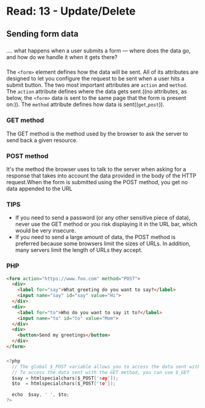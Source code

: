 # Read: 13 - Update/Delete
##  Sending form data
### 
.... what happens when a user submits a form — where does the data go, and how do we handle it when it gets there? 
### 
The `<form>` element defines how the data will be sent. All of its attributes are designed to let you configure the request to be sent when a user hits a submit button. The two most important attributes are `action` and `method`. The `action` attribute defines where the data gets sent.((no attributes, as below, the `<form>` data is sent to the same page that the form is present on:)). The `method` attribute defines how data is sent((`get`,`post`)).
### 
### GET method 
The GET method is the method used by the browser to ask the server to send back a given resource.
### POST method
It's the method the browser uses to talk to the server when asking for a response that takes into account the data provided in the body of the HTTP request.When the form is submitted using the POST method, you get no data appended to the URL
### TIPS
- If you need to send a password (or any other sensitive piece of data), never use the GET method or you risk displaying it in the URL bar, which would be very insecure.
- If you need to send a large amount of data, the POST method is preferred because some browsers limit the sizes of URLs. In addition, many servers limit the length of URLs they accept.
### PHP 
```html
<form action="https://www.foo.com" method="POST">
  <div>
    <label for="say">What greeting do you want to say?</label>
    <input name="say" id="say" value="Hi">
  </div>
  <div>
    <label for="to">Who do you want to say it to?</label>
    <input name="to" id="to" value="Mom">
  </div>
  <div>
    <button>Send my greetings</button>
  </div>
</form>

```
### 
```h
<?php
  // The global $_POST variable allows you to access the data sent with the POST method by name
  // To access the data sent with the GET method, you can use $_GET
  $say = htmlspecialchars($_POST['say']);
  $to  = htmlspecialchars($_POST['to']);

  echo  $say, ' ', $to;
?>
```
### 






